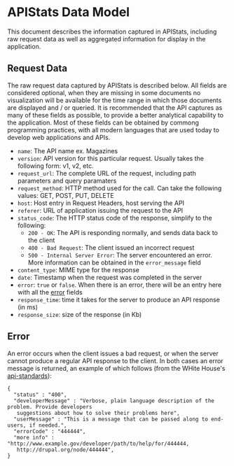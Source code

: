 APIStats Data Model
===================

This document describes the information captured in APIStats, including raw request data as well as aggregated information for display in the application. 

## Request Data

The raw request data captured by APIStats is described below. All fields are considered optional, when they are missing in some documents no visualization will be available for the time range in which those documents are displayed and / or queried. It is recommended that the API captures as many of these fields as possible, to provide a better analytical capability to the application. Most of these fields can be obtained by commong programming practices, with all modern languages that are used today to develop web applications and APIs. 

* `name`: The API name
	ex. Magazines
* `version`: API version for this particular request. Usually takes the following form: v1, v2, etc.	 	
* `request_url`: The complete URL of the request, including path parameters and query paramaters
* `request_method`: HTTP method used for the call. Can take the following values: GET, POST, PUT, DELETE
* `host`: Host entry in Request Headers, host serving the API
* `referer`: URL of application issuing the request to the API
* `status_code`: The HTTP status code of the response, simplify to the following:
	* `200 - OK`: The API is responding normally, and sends data back to the client
	* `400 - Bad Request`: The client issued an incorrect request
	* `500 - Internal Server Error`: The server encountered an error. More information can be obtained in the `error_message` field
* `content_type`: MIME type for the response
* `date`: Timestamp when the request was completed in the server
* `error`: `true` or `false`. When there is an error, there will be an entry here with all the [error](#error) fields
* `response_time`: time it takes for the server to produce an API response (in ms)
* `response_size`: size of the response (in Kb)


## Error

An error occurs when the client issues a bad request, or when the server cannot produce a regular API response to the client. In both cases an error message is returned, an example of which follows (from the WHite House's [api-standards](https://github.com/WhiteHouse/api-standards/blob/master/README.md#error-handling)):

```
{
  "status" : "400",
  "developerMessage" : "Verbose, plain language description of the problem. Provide developers
   suggestions about how to solve their problems here",
  "userMessage" : "This is a message that can be passed along to end-users, if needed.",
  "errorCode" : "444444",
  "more info" : "http://www.example.gov/developer/path/to/help/for/444444,
   http://drupal.org/node/444444",
}
```

